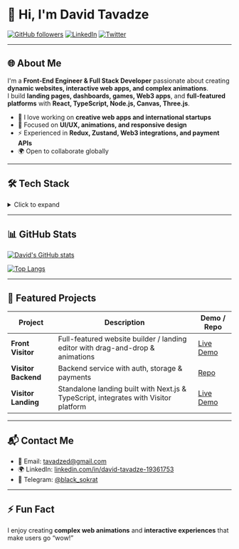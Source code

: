 # 👋 Hi, I'm David Tavadze

[![GitHub followers](https://img.shields.io/github/followers/sokratgruzit?label=Follow&style=social)](https://github.com/sokratgruzit)
[![LinkedIn](https://img.shields.io/badge/LinkedIn-David-blue?style=flat-square&logo=linkedin)](https://www.linkedin.com/in/david-tavadze-19361753/)
[![Twitter](https://img.shields.io/badge/Twitter-@tavadzed-blue?style=flat-square&logo=twitter)](https://twitter.com/tavadzed)

---

## 🌐 About Me

I'm a **Front-End Engineer & Full Stack Developer** passionate about creating **dynamic websites, interactive web apps, and complex animations**.  
I build **landing pages, dashboards, games, Web3 apps**, and **full-featured platforms** with **React, TypeScript, Node.js, Canvas, Three.js**.

- 🚀 I love working on **creative web apps and international startups**
- 🎨 Focused on **UI/UX, animations, and responsive design**
- ⚡ Experienced in **Redux, Zustand, Web3 integrations, and payment APIs**
- 🌍 Open to collaborate globally

---

## 🛠 Tech Stack

<details>
<summary>Click to expand</summary>

**Frontend:** React, Next.js, TypeScript, Redux, Zustand, Framer Motion, Canvas, Three.js, Tailwind, CSS Modules  
**Backend:** Node.js, Express, NestJS, Laravel (basic), PostgreSQL, Supabase  
**Web3 / Blockchain:** ethers.js, smart contract integrations  
**Auth / Payments:** JWT, HttpOnly Cookies, Yookassa, Tinkoff, Supabase Auth  
**Dev Tools:** Git, ESLint, Prettier, Vite, Docker

</details>

---

## 📊 GitHub Stats

[![David's GitHub stats](https://github-readme-stats.vercel.app/api?username=sokratgruzit&show_icons=true&theme=tokyonight&count_private=true)](https://github.com/sokratgruzit)

[![Top Langs](https://github-readme-stats.vercel.app/api/top-langs/?username=sokratgruzit&layout=compact&theme=tokyonight)](https://github.com/sokratgruzit)

---

## 🚀 Featured Projects

| Project             | Description                                                                          | Demo / Repo                                             |
| ------------------- | ------------------------------------------------------------------------------------ | ------------------------------------------------------- |
| **Front Visitor**   | Full-featured website builder / landing editor with drag-and-drop & animations       | [Live Demo](https://visitor-ten.vercel.app/register)    |
| **Visitor Backend** | Backend service with auth, storage & payments                                        | [Repo](https://github.com/sokratgruzit/visitor-backend) |
| **Visitor Landing** | Standalone landing built with Next.js & TypeScript, integrates with Visitor platform | [Live Demo](https://visitor-landing-five.vercel.app)    |

---

## 📬 Contact Me

- 📧 Email: tavadzed@gmail.com
- 🌍 LinkedIn: [linkedin.com/in/david-tavadze-19361753](https://www.linkedin.com/in/david-tavadze-19361753)
- 💬 Telegram: [@black_sokrat](https://t.me/black_sokrat)

---

## ⚡ Fun Fact

I enjoy creating **complex web animations** and **interactive experiences** that make users go “wow!”
